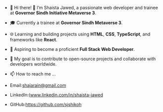 - 👋 Hi there! 
  👀 I’m Shaista Jawed, a passionate web developer and trainee at **Governor Sindh Initiative Metaverse 3**.
- 🎓 Currently a trainee at **Governor Sindh Metaverse 3**.
- 🌐 Learning and building projects using **HTML**, **CSS**, **TypeScript**, and frameworks like **React**.
- 🚀 Aspiring to become a proficient **Full Stack Web Developer**.
- 🎯 My goal is to contribute to open-source projects and collaborate with developers worldwide.

- 📫 How to reach me ...
- Email:shajarain@gmail.com
- LinkedIn:(www.linkedin.com/in/shaista-jawed
- GitHub:https://github.com/sjshikoh




<!---
sjshikoh/sjshikoh is a ✨ special ✨ repository because its `README.md` (this file) appears on your GitHub profile.
You can click the Preview link to take a look at your changes.
--->
